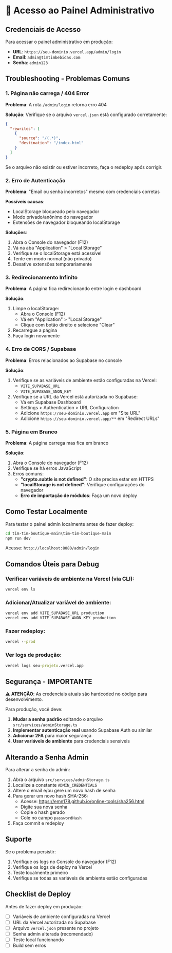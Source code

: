 # 🔐 Acesso ao Painel Administrativo

## Credenciais de Acesso

Para acessar o painel administrativo em produção:

- **URL**: `https://seu-dominio.vercel.app/admin/login`
- **Email**: `admin@timtimbebidas.com`
- **Senha**: `admin123`

## Troubleshooting - Problemas Comuns

### 1. Página não carrega / 404 Error

**Problema**: A rota `/admin/login` retorna erro 404

**Solução**: Verifique se o arquivo `vercel.json` está configurado corretamente:

```json
{
  "rewrites": [
    {
      "source": "/(.*)",
      "destination": "/index.html"
    }
  ]
}
```

Se o arquivo não existir ou estiver incorreto, faça o redeploy após corrigir.

### 2. Erro de Autenticação

**Problema**: "Email ou senha incorretos" mesmo com credenciais corretas

**Possíveis causas**:
- LocalStorage bloqueado pelo navegador
- Modo privado/anônimo do navegador
- Extensões de navegador bloqueando localStorage

**Soluções**:
1. Abra o Console do navegador (F12)
2. Vá na aba "Application" > "Local Storage"
3. Verifique se o localStorage está acessível
4. Tente em modo normal (não privado)
5. Desative extensões temporariamente

### 3. Redirecionamento Infinito

**Problema**: A página fica redirecionando entre login e dashboard

**Solução**:
1. Limpe o localStorage:
   - Abra o Console (F12)
   - Vá em "Application" > "Local Storage"
   - Clique com botão direito e selecione "Clear"
2. Recarregue a página
3. Faça login novamente

### 4. Erro de CORS / Supabase

**Problema**: Erros relacionados ao Supabase no console

**Solução**:
1. Verifique se as variáveis de ambiente estão configuradas na Vercel:
   - `VITE_SUPABASE_URL`
   - `VITE_SUPABASE_ANON_KEY`
2. Verifique se a URL da Vercel está autorizada no Supabase:
   - Vá em Supabase Dashboard
   - Settings > Authentication > URL Configuration
   - Adicione `https://seu-dominio.vercel.app` em "Site URL"
   - Adicione `https://seu-dominio.vercel.app/**` em "Redirect URLs"

### 5. Página em Branco

**Problema**: A página carrega mas fica em branco

**Solução**:
1. Abra o Console do navegador (F12)
2. Verifique se há erros JavaScript
3. Erros comuns:
   - **"crypto.subtle is not defined"**: O site precisa estar em HTTPS
   - **"localStorage is not defined"**: Verifique configurações do navegador
   - **Erro de importação de módulos**: Faça um novo deploy

## Como Testar Localmente

Para testar o painel admin localmente antes de fazer deploy:

```cmd
cd tim-tim-boutique-main\tim-tim-boutique-main
npm run dev
```

Acesse: `http://localhost:8080/admin/login`

## Comandos Úteis para Debug

### Verificar variáveis de ambiente na Vercel (via CLI):

```cmd
vercel env ls
```

### Adicionar/Atualizar variável de ambiente:

```cmd
vercel env add VITE_SUPABASE_URL production
vercel env add VITE_SUPABASE_ANON_KEY production
```

### Fazer redeploy:

```cmd
vercel --prod
```

### Ver logs de produção:

```cmd
vercel logs seu-projeto.vercel.app
```

## Segurança - IMPORTANTE

⚠️ **ATENÇÃO**: As credenciais atuais são hardcoded no código para desenvolvimento.

Para produção, você deve:

1. **Mudar a senha padrão** editando o arquivo `src/services/adminStorage.ts`
2. **Implementar autenticação real** usando Supabase Auth ou similar
3. **Adicionar 2FA** para maior segurança
4. **Usar variáveis de ambiente** para credenciais sensíveis

## Alterando a Senha Admin

Para alterar a senha do admin:

1. Abra o arquivo `src/services/adminStorage.ts`
2. Localize a constante `ADMIN_CREDENTIALS`
3. Altere o email e/ou gere um novo hash de senha
4. Para gerar um novo hash SHA-256:
   - Acesse: https://emn178.github.io/online-tools/sha256.html
   - Digite sua nova senha
   - Copie o hash gerado
   - Cole no campo `passwordHash`
5. Faça commit e redeploy

## Suporte

Se o problema persistir:

1. Verifique os logs no Console do navegador (F12)
2. Verifique os logs de deploy na Vercel
3. Teste localmente primeiro
4. Verifique se todas as variáveis de ambiente estão configuradas

## Checklist de Deploy

Antes de fazer deploy em produção:

- [ ] Variáveis de ambiente configuradas na Vercel
- [ ] URL da Vercel autorizada no Supabase
- [ ] Arquivo `vercel.json` presente no projeto
- [ ] Senha admin alterada (recomendado)
- [ ] Teste local funcionando
- [ ] Build sem erros
